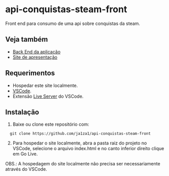 # api-conquistas-steam-front
Front end para consumo de uma api sobre conquistas da steam.

## Veja também

- [Back End da aplicação](https://github.com/ja1za1/api-conquistas-steam-back)
- [Site de apresentação](https://ja1za1.github.io/api-conquistas-steam-apresentacao)

## Requerimentos

- Hospedar este site localmente.
- [VSCode](https://code.visualstudio.com/download).
- Extensão [Live Server](https://marketplace.visualstudio.com/items?itemName=ritwickdey.LiveServer) do VSCode.

## Instalação

1. Baixe ou clone este repositório com:
  ```
    git clone https://github.com/ja1za1/api-conquistas-steam-front
  ```
2. Para hospedar o site localmente, abra a pasta raiz do projeto no VSCode, selecione o arquivo index.html e no canto inferior direito clique em Go Live.

OBS.: A hospedagem do site localmente não precisa ser necessariamente através do VSCode.



